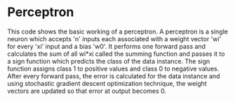 # Perceptron
This code shows the basic working of a perceptron. A perceptron is a single neuron which accepts 'n' inputs each associated with a weight vector 'wi' for every 'xi' input and a bias 'w0'. It performs one forward pass and calculates the sum of all wi*xi called the summing function and passes it to a sign function which predicts the class of the data instance. The sign function assigns class 1 to positive values and class 0 to negative values. After every forward pass, the error is calculated for the data instance and using stochastic gradient descent optimization technique, the weight vectors are updated so that error at output becomes 0. 
